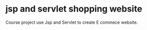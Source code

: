 # jsp and servlet shopping website
Course project use Jsp and Servlet to create E commece website. <br/>


